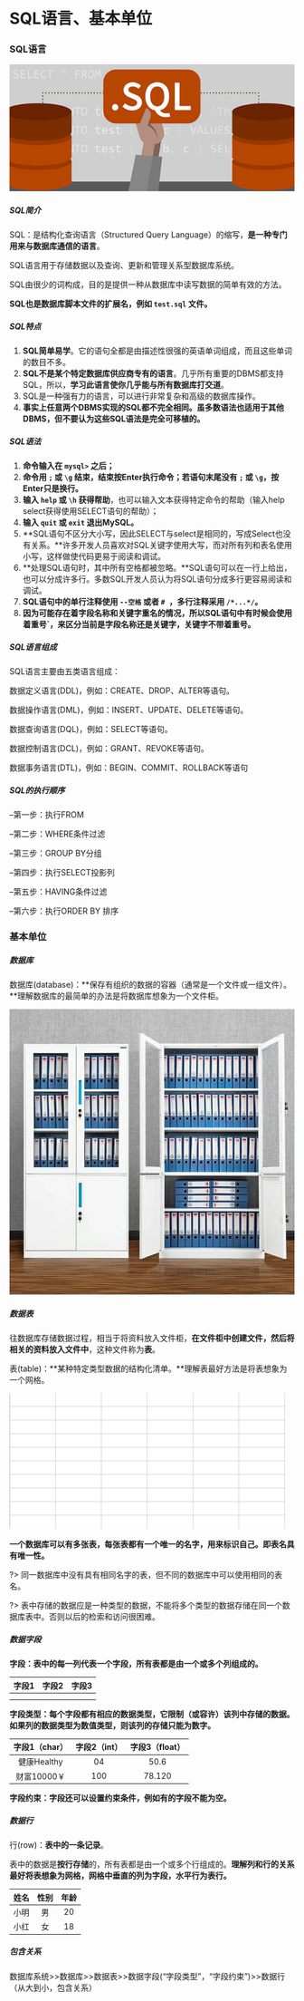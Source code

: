 # SQL语言、基本单位

### SQL语言

![sql](image/sql.jpg)

##### SQL简介

SQL：是结构化查询语言（Structured Query Language）的缩写，**是一种专门用来与数据库通信的语言**。

SQL语言用于存储数据以及查询、更新和管理关系型数据库系统。

SQL由很少的词构成，目的是提供一种从数据库中读写数据的简单有效的方法。

**SQL也是数据库脚本文件的扩展名，例如 `test.sql` 文件。**

##### SQL特点

1. **SQL简单易学**。它的语句全都是由描述性很强的英语单词组成，而且这些单词的数目不多。
2. **SQL不是某个特定数据库供应商专有的语言**。几乎所有重要的DBMS都支持SQL，所以，**学习此语言使你几乎能与所有数据库打交道**。
3. SQL是一种强有力的语言，可以进行非常复杂和高级的数据库操作。
4. **事实上任意两个DBMS实现的SQL都不完全相同。虽多数语法也适用于其他DBMS，但不要认为这些SQL语法是完全可移植的。**

##### SQL语法

1. **命令输入在 `mysql>` 之后；**
2. **命令用 `;` 或 `\g` 结束，结束按Enter执行命令；若语句末尾没有 `;` 或 `\g`，按Enter只是换行。**
3. **输入 `help` 或 `\h` 获得帮助**，也可以输入文本获得特定命令的帮助（输入help select获得使用SELECT语句的帮助）； 
4. **输入 `quit` 或 `exit` 退出MySQL。**
5. **SQL语句不区分大小写，因此SELECT与select是相同的，写成Select也没有关系。**许多开发人员喜欢对SQL关键字使用大写，而对所有列和表名使用小写，这样做使代码更易于阅读和调试。
6. **处理SQL语句时，其中所有空格都被忽略。**SQL语句可以在一行上给出，也可以分成许多行。多数SQL开发人员认为将SQL语句分成多行更容易阅读和调试。
7. **SQL语句中的单行注释使用 `--空格` 或者 `# `，多行注释采用 `/*...*/`。**
8. **因为可能存在着字段名称和关键字重名的情况，所以SQL语句中有时候会使用着重号`，来区分当前是字段名称还是关键字，关键字不带着重号。**

##### SQL语言组成

SQL语言主要由五类语言组成：

数据定义语言(DDL)，例如：CREATE、DROP、ALTER等语句。

数据操作语言(DML)，例如：INSERT、UPDATE、DELETE等语句。

数据查询语言(DQL)，例如：SELECT等语句。

数据控制语言(DCL)，例如：GRANT、REVOKE等语句。

数据事务语言(DTL)，例如：BEGIN、COMMIT、ROLLBACK等语句

##### SQL的执行顺序

–第一步：执行FROM

–第二步：WHERE条件过滤

–第三步：GROUP BY分组

–第四步：执行SELECT投影列

–第五步：HAVING条件过滤

–第六步：执行ORDER BY 排序

### 基本单位

##### 数据库

数据库(database)：**保存有组织的数据的容器（通常是一个文件或一组文件）。**理解数据库的最简单的办法是将数据库想象为一个文件柜。

![timg](image/timg.jpg)

##### 数据表

往数据库存储数据过程，相当于将资料放入文件柜，**在文件柜中创建文件，然后将相关的资料放入文件中**，这种文件称为**表**。

表(table)：**某种特定类型数据的结构化清单。**理解表最好方法是将表想象为一个网格。

![QQ截图20201111235731](image/QQ截图20201111235731.png)

**一个数据库可以有多张表，每张表都有一个唯一的名字，用来标识自己。即表名具有唯一性。**

?> 同一数据库中没有具有相同名字的表，但不同的数据库中可以使用相同的表名。

?> 表中存储的数据应是一种类型的数据，不能将多个类型的数据存储在同一个数据库表中。否则以后的检索和访问很困难。

##### 数据字段

**字段：表中的每一列代表一个字段，所有表都是由一个或多个列组成的。**

| 字段1 | 字段2 | 字段3 |
| :---: | :---: | :---: |
|       |       |       |
|       |       |       |

**字段类型：每个字段都有相应的数据类型，它限制（或容许）该列中存储的数据。如果列的数据类型为数值类型，则该列的存储只能为数字。**

| 字段1（char） | 字段2（int） | 字段3（float） |
| :-----------: | :----------: | :------------: |
|  健康Healthy  |      04      |      50.6      |
|  财富10000￥  |     100      |     78.120     |

**字段约束：字段还可以设置约束条件，例如有的字段不能为空。**

##### 数据行

行(row)：**表中的一条记录**。

表中的数据是**按行存储**的，所有表都是由一个或多个行组成的。**理解列和行的关系最好将表想象为网格，网格中垂直的列为字段，水平行为表行。**

| 姓名 | 性别 | 年龄 |
| :--: | :--: | :--: |
| 小明 |  男  |  20  |
| 小红 |  女  |  18  |

##### 包含关系

数据库系统>>数据库>>数据表>>数据字段(“字段类型”，“字段约束”)>>数据行（从大到小，包含关系）

